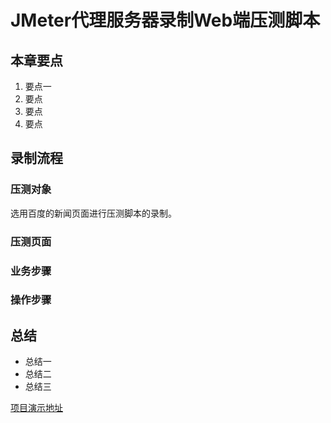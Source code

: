 # JMeter代理服务器录制Web端压测脚本
## 本章要点
1. 要点一
1. 要点
1. 要点
1. 要点

## 录制流程

### 压测对象
选用百度的新闻页面进行压测脚本的录制。

### 压测页面

### 业务步骤

### 操作步骤

## 总结
- 总结一
- 总结二
- 总结三


[项目演示地址](https://github.com/testeru-pro/junit5-demo/tree/main/junit5-basic)
